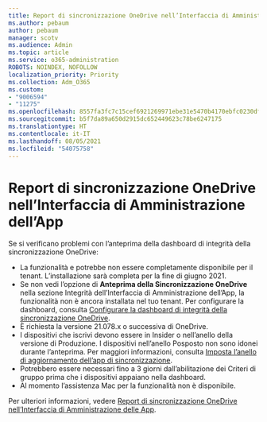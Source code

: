 ```yaml
---
title: Report di sincronizzazione OneDrive nell’Interfaccia di Amministrazione dell’App
ms.author: pebaum
author: pebaum
manager: scotv
ms.audience: Admin
ms.topic: article
ms.service: o365-administration
ROBOTS: NOINDEX, NOFOLLOW
localization_priority: Priority
ms.collection: Adm_O365
ms.custom:
- "9006594"
- "11275"
ms.openlocfilehash: 8557fa3fc7c15cef6921269971ebe31e5470b4170ebfc0230dfb9e36b1a03076
ms.sourcegitcommit: b5f7da89a650d2915dc652449623c78be6247175
ms.translationtype: HT
ms.contentlocale: it-IT
ms.lasthandoff: 08/05/2021
ms.locfileid: "54075758"
---
```

# <a name="onedrive-sync-reports-in-the-app-admin-center"></a>Report di sincronizzazione OneDrive nell’Interfaccia di Amministrazione dell’App

Se si verificano problemi con l’anteprima della dashboard di integrità della sincronizzazione OneDrive:

- La funzionalità e potrebbe non essere completamente disponibile per il tenant. L’installazione sarà completa per la fine di giugno 2021.
- Se non vedi l’opzione di **Anteprima della Sincronizzazione OneDrive** nella sezione Integrità dell’Interfaccia di Amministrazione dell’App, la funzionalità non è ancora installata nel tuo tenant. Per configurare la dashboard, consulta [Configurare la dashboard di integrità della sincronizzazione OneDrive](/OneDrive/sync-health#set-up-the-onedrive-sync-health-dashboard).
- È richiesta la versione 21.078.x o successiva di OneDrive.
- I dispositivi che iscrivi devono essere in Insider o nell’anello della versione di Produzione. I dispositivi nell’anello Posposto non sono idonei durante l’anteprima. Per maggiori informazioni, consulta [Imposta l’anello di aggiornamento dell’app di sincronizzazione](/OneDrive/use-group-policy#set-the-sync-app-update-ring).
- Potrebbero essere necessari fino a 3 giorni dall’abilitazione dei Criteri di gruppo prima che i dispositivi appaiano nella dashboard.
- Al momento l’assistenza Mac per la funzionalità non è disponibile.

Per ulteriori informazioni, vedere [Report di sincronizzazione OneDrive nell’Interfaccia di Amministrazione delle App](/OneDrive/sync-health).